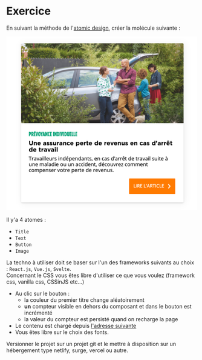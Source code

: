 # Exercice 

En suivant la méthode de l'[atomic design](https://atomicdesign.bradfrost.com/chapter-2/), créer la molécule suivante :

![organism](./assets/screenshot.png)

Il y'a 4 atomes : 
  * `Title`
  * `Text`
  * `Button`
  * `Image`

La techno à utiliser doit se baser sur l'un des frameworks suivants au choix : `React.js`, `Vue.js`, `Svelte`.  
Concernant le CSS vous êtes libre d'utiliser ce que vous voulez (framework css, vanilla css, CSSinJS etc...)   

* Au clic sur le bouton : 
    * la couleur du premier titre change aléatoirement 
    * **un** compteur visible en dehors du composant et dans le bouton est incrémenté  
    * la valeur du compteur est persisté quand on recharge la page
* Le contenu est chargé depuis [l'adresse suivante](https://raw.githubusercontent.com/groupama-design/atomic-exercise/master/api.json) 
* Vous êtes libre sur le choix des fonts.


Versionner le projet sur un projet git et le mettre à disposition sur un hébergement type netlify, surge, vercel ou autre.
